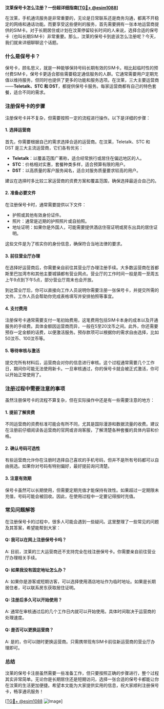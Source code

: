 **汶莱保号卡怎么注册？一份超详细指南[[TG💪+ @esim1088](https://t.me/s/esim1088)]**

在汶莱，手机通讯服务是非常重要的，无论是日常联系还是商务沟通，都离不开稳定的网络和通话功能。而要享受这些便利的服务，首先需要拥有一张本地运营商提供的SIM卡。对于长期居住或计划在汶莱停留较长时间的人来说，选择合适的保号卡（也叫长期SIM卡）非常重要。那么，汶莱的保号卡到底该怎么注册呢？今天，我们就来详细聊聊这个话题。

### 什么是保号卡？

保号卡，顾名思义，就是一种能够保持号码长期有效的SIM卡。相比起临时性的预付费SIM卡，保号卡更适合那些需要稳定通信服务的人群。它通常需要用户定期充值以维持服务，但同时也提供了更多的功能和服务选项。在汶莱，三大主要运营商——**Teletalk、STC 和 DST**，都提供保号卡服务。每家运营商都有自己的特色套餐，适合不同的需求。

### 注册保号卡的步骤

注册保号卡并不复杂，但需要按照一定的流程进行操作。以下是详细的步骤：

#### 1. **选择运营商**
首先，你需要根据自己的需求选择合适的运营商。在汶莱，Teletalk、STC 和 DST 是三大主流运营商，它们各有优劣：
- **Teletalk**：以覆盖范围广著称，适合经常旅行或居住在偏远地区的人。
- **STC**：价格相对实惠，套餐种类多样，适合预算有限的用户。
- **DST**：以高质量的客户服务闻名，适合对服务质量要求较高的用户。

建议在选择时多比较三家运营商的资费方案和覆盖范围，确保选择最适合自己的。

#### 2. **准备必要文件**
在注册保号卡时，通常需要提供以下文件：
- 护照或其他有效身份证件。
- 照片：通常是近期的护照照片或自拍照。
- 地址证明：如果你是外国人，可能需要提供酒店住宿证明或房东出具的居住证明。

这些文件是为了核实你的身份信息，确保符合当地法律的要求。

#### 3. **前往营业厅办理**
在选择好运营商后，你需要亲自前往其营业厅办理注册手续。大多数运营商在首都斯里巴加湾市和其他主要城镇都有营业网点。营业厅的工作时间一般是周一至周五上午9点到下午5点，部分营业厅周末也会开放。

到达营业厅后，你可以直接向工作人员说明你需要注册一张保号卡，并提交所需的文件。工作人员会帮助你完成表格填写并安排拍照等事宜。

#### 4. **支付费用**
注册保号卡通常需要支付一笔初始费用，这笔费用包括SIM卡本身的成本以及开通服务的手续费。具体金额因运营商而异，一般在5至20汶币之间。此外，你还需要预存一定金额的话费，以便激活服务。预存款项可以根据你的需求自由选择，比如50汶币、100汶币等。

#### 5. **等待审核与激活**
提交完所有材料后，运营商会对你的信息进行审核。这个过程通常需要几个工作日，期间你可能无法使用新卡。一旦审核通过，你的保号卡就会被正式激活，你可以开始正常使用了。

### 注册过程中需要注意的事项

虽然注册保号卡的流程不算复杂，但在实际操作中还是有一些需要注意的地方：

#### 1. **提前了解资费**
不同运营商的资费标准可能会有所不同，尤其是国际漫游和数据流量的收费。建议在注册前仔细阅读各运营商的官网或咨询客服，了解清楚各种套餐的具体内容和价格。

#### 2. **确认号码可选性**
有些运营商允许你在注册时选择自己喜欢的手机号码，但并不是所有号码都可以自由挑选。如果你对号码有特别偏好，最好提前询问清楚。

#### 3. **注意有效期**
保号卡虽然可以长期使用，但需要定期充值才能保持有效性。如果超过一定期限未充值，号码可能会被回收。因此，在使用过程中一定要记得按时充值。

### 常见问题解答

在注册保号卡的过程中，很多人可能会遇到一些疑问。这里整理了一些常见的问题及其答案，希望能帮到大家：

#### Q: 我可以在网上注册保号卡吗？
A: 目前，汶莱的三大运营商还不支持完全在线注册保号卡。你需要亲自前往营业厅办理相关手续。

#### Q: 如果我没有固定地址怎么办？
A: 如果你是游客或短期访客，可以选择使用酒店地址作为临时地址。如果是长期居住者，可以联系房东获取居住证明。

#### Q: 注册后多久可以开始使用？
A: 通常在审核通过后的几个工作日内就可以开始使用。具体时间取决于运营商的处理速度。

#### Q: 是否可以更换运营商？
A: 是的，你可以随时更换运营商。只需携带现有SIM卡前往新运营商的营业厅办理即可。

### 总结

汶莱的保号卡注册虽然需要一些准备工作，但只要按照正确的步骤进行，整个过程其实非常简单。无论你是长期居住还是短期访问，选择一张合适的保号卡都能让你在汶莱的生活更加便捷。希望本文能为大家提供实用的信息，祝大家顺利注册保号卡，畅享通讯服务！

[[TG💪+ @esim1088](https://t.me/s/esim1088) ![Image](https://i.postimg.cc/4NQfJmqS/Snipaste-2025-05-13-00-14-12.png)]